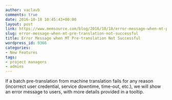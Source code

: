 ```yaml
---
author: vaclavb
comments: true
date: 2016-10-18 10:45:43+00:00
layout: post
link: https://www.memsource.com/blog/2016/10/18/error-message-when-mt-pre-translation-not-successful/
slug: error-message-when-mt-pre-translation-not-successful
title: Error Message when MT Pre-translation Not Successful
wordpress_id: 9366
categories:
- New Features
tags:
- project managers
- admins
---
```


If a batch pre-translation from machine translation fails for any reason (incorrect user credential, service downtime, time-out, etc.), we will show an error message to users, with more details provided in a tooltip.
